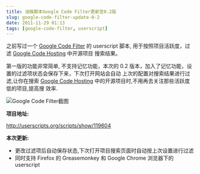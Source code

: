```yaml
---
title: 油猴脚本Google Code Filter更新至0.2版
slug: google-code-filter-update-0-2
date: 2011-11-29 01:13
tags: [google-code-filter, userscript]
---
```


之前写过一个 [Google Code Filter][1] 的 userscript 脚本, 用于按照项目活跃度，过滤 [Google Code Hosting][2] 中开源项目
搜索结果。

第一版的功能非常简单, 不支持记忆功能，本次的 0.2 版本，加入了记忆功能，设置的过滤项状态会保存下来，下次打开网站会自动
上次的配置对搜索结果进行过滤,让你在搜索 [Google Code Hosting][2] 中的开源项目时,不用再去关注那些活跃度低的项目,提高搜
效率.

![Google Code Filter截图](http://pic.yupoo.com/greatghoul_v/BkNvQXZG/dy0TK.png)

**项目地址:**

<http://userscripts.org/scripts/show/119604>

**本次更新:**

 * 更改过滤项后自动保存状态,下次打开项目搜索页面时自动按上次设置进行过滤
 * 同时支持 Firefox 的 Greasemonkey 和 Google Chrome 浏览器下的 userscript 

[1]: http://www.g2w.me/2011/09/google-code-filter/ "油猴脚本Google Code Filter发布"
[2]: http://code.google.com/hosting "Google Code Hosting"
